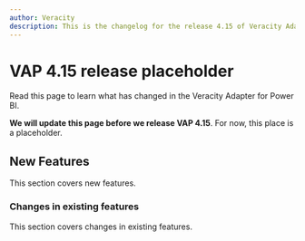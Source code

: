 ```yaml
---
author: Veracity
description: This is the changelog for the release 4.15 of Veracity Adapter for Power BI (VAP).
---
```

# VAP 4.15 release placeholder

Read this page to learn what has changed in the Veracity Adapter for Power BI. 

**We will update this page before we release VAP 4.15**. For now, this place is a placeholder.

## New Features
This section covers new features.

### Changes in existing features
This section covers changes in existing features.